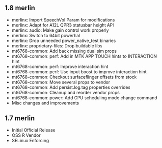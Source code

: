 ## 1.8 merlin

- merlinx: Import SpeechVol Param for modifications 
- merlinx: Adapt for A12L QPR3 statusbar height API
- merlinx: audio: Make gain control work properly
- merlinx: Switch to 64bit powerhal
- merlinx: Drop unneeded power_native_test binaries
- merlinx: proprietary-files: Drop buildable libs
- mt6768-common: Add back missing dual sim props
- mt6768-common: perf: Add in MTK APP TOUCH hints to INTERACTION hint
- mt6768-common: perf: Improve interaction hint
- mt6768-common: perf: Use input boost to improve interaction hint
- mt6768-common: Checkout surfaceflinger offsets from stock
- mt6768-common: Move several props to vendor
- mt6768-common: Add persist.log.tag properties overrides
- mt6768-common: Cleanup and reorder vendor props
- mt6768-common: power: Add GPU scheduling mode change command
- Misc changes and improvements 

## 1.7 merlin

- Initial Official Release
- OSS R Vendor
- SELinux Enforcing

